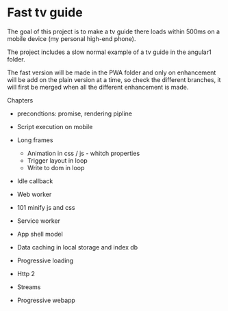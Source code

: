 # Fast tv guide

The goal of this project is to make a tv guide there loads within 500ms on a mobile device (my personal high-end phone).

The project includes a slow normal example of a tv guide in the angular1 folder.

The fast version will be made in the PWA folder and only on enhancement will be add on the plain version at a time, so check the different  branches, it will first be merged when all the different enhancement is made.

Chapters

- precondtions: promise, rendering pipline
- Script execution on mobile 
- Long frames 
    - Animation in css / js - whitch properties 
    - Trigger layout in loop 
    - Write to dom in loop
- Idle callback 
- Web worker 

- 101 minify js and css
- Service worker 
- App shell model 
- Data caching in local storage and index db 
- Progressive loading
- Http 2
- Streams

- Progressive webapp 
